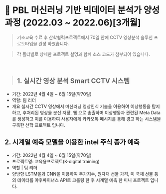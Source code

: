 




# :pushpin: PBL 머신러닝 기반 빅데이터 분석가 양성과정 (2022.03 ~ 2022.06)[3개월]
>기초교육 수료 후 산학협력프로젝트에서 70일 안에 CCTV 영상분석 솔루션 프로토타입을 완성 하였습니다.

>각 폴더별로 상세한 프로젝트 설명과 함께 소스 코드가 첨부되어 있습니다. 
</br>

>## 1. 실시간 영상 분석 Smart CCTV 시스템
- 기간: 2022년 4월 4일 ~ 6월 15일(약70일)
- 역할: 팀 리더
- 개요 실시간 CCTV 영상에서 머신러닝 영상인식 기술을 이용하여 이상행동을 탐지하고, 후처리된 영상을 분산 저장, 웹 으로 송출하며 이상행동과 관련된 Meta Data를 생성하고 이를 이용하여 사용자에게 카카오톡 메시지를 통해 경고 하는 시스템을 구축한 산학 프로젝트 입니다.

## 2. 시계열 예측 모델을 이용한 intel 주식 종가 예측
- 기간: 2022년 4월 4일 ~ 6월 15일(약70일)
- 프로젝트명: 교육용프로젝트(K-digital training)
- 역할 | 팀 리더
- 양방향 LSTM을과 CNN을 이용하여 주가지수, 원자재 선물 가격, 미 국채 선물 등의 데이터를 야후파이낸스 API로 크롤링 한 후 시계열 예측 한 미니 프로젝트 입니다.
